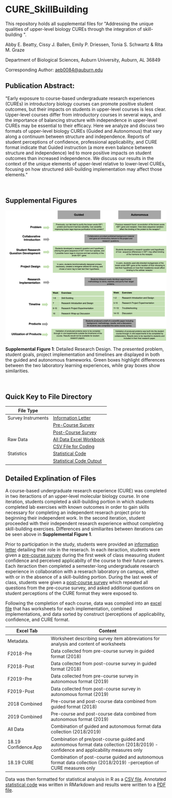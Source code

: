 # CURE_SkillBuilding
This repository holds all supplemental files for "Addressing the unique qualities of upper-level biology CUREs through the integration of skill-building ".

Abby E. Beatty, Cissy J. Ballen, Emily P. Driessen, Tonia S. Schwartz & Rita M. Graze

Department of Biological Sciences, Auburn University, Auburn, AL 36849

Corresponding Author: aeb0084@auburn.edu



## Publication Abstract: 
"Early exposure to course-based undergraduate research experiences (CUREs) in introductory biology courses can promote positive student outcomes, but their impacts on students in upper-level courses is less clear. Upper-level courses differ from introductory courses in several ways, and the importance of balancing structure with independence in upper-level CUREs may be essential to their efficacy. Here we analyze and discuss two formats of upper-level biology CUREs (Guided and Autonomous) that vary along a continuum between structure and independence. Reports of student perceptions of confidence, professional applicability, and CURE format indicate that Guided instruction (a more even balance between structure and independence) led to more positive impacts on student outcomes than increased independence. We discuss our results in the context of the unique elements of upper-level relative to lower-level CUREs, focusing on how structured skill-building implementation may affect those elements."

&nbsp;

## Supplemental Figures
<img src="SuppFig1.png" width="600">

**Supplemental Figure 1**: Detailed Research Design. The presented problem, student goals, project implementation and timelines are displayed in both the guided and autonomous frameworks.  Green boxes highlight differences between the two laboratory learning experiences, while gray boxes show similarities.

&nbsp;

## Quick Key to File Directory
File Type | &nbsp;
------------------------------------ | -----------------------------------------------------
Survey Instruments                   | [Information Letter](Information_Letter_2019.docx)
&nbsp;                               | [Pre-Course Survey](Pre_Survey_2019_edit.pdf)
&nbsp;                               | [Post-Course Survey](Post_Survey_2019_edit.pdf)
Raw Data                             | [All Data Excel Workbook](Final.Data.Set.xlsx)
&nbsp;                               | [CSV File for Coding](Models.csv)
Statistics                           | [Statistical Code](ICB_SkillBuilding_CURE.Rmd)
&nbsp;                               | [Statistical Code Output](ICB_SkillBuilding_CURE.pdf)

## Detailed Explination of Files

A course-based undergraduate research experience (CURE) was completed in two iteractions of an upper-level molecular biology course. In one iteration, students completed a skill-building portion in which students completed lab exercises with known outcomes in order to gain skills necessary for completing an independent reserach project prior to beginning their independent work. In the second iteration, student proceeded with their independent research experience without completing skill-building exercises. Differences and similiarites between iterations can be seen above in **Supplemental Figure 1**.

Prior to participation in the study, students were provided an [information letter](Information_Letter_2019.docx) detailing their role in the reserach. In each iteraction, students were given a [pre-course survey](Pre_Survey_2019_edit.pdf) during the first week of class measuring student confidence and perceived applicabilty of the course to their future careers. Each iteraction then completed a semester-long undergraduate research experience in collaboration with a reserach laboratory on campus, either with or in the absence of a skill-building portion. During the last week of class, students were given a [post-course survey](Post_Survey_2019_edit.pdf) which repeated all questions from the pre-course survey, and asked additional questions on student perceptions of the CURE format they were exposed to.

Following the completion of each course, data was compiled into an [excel file](Final.Data.Set.xlsx) that has worksheets for each implementation, combined implementations, and data sorted by construct (perceptions of applicability, confidence, and CURE format. 
  
Excel Tab| Content
--------------------------- | -----------------------------------------------------
Metadata.                | Worksheet describing survey item abbreviations for analysis and content of worksheets
F2018-Pre                | Data collected from pre-course survey in guided format (2018)
F2018-Post               | Data collected from post-course survey in guided format (2018)
F2019-Pre                | Data collected from pre-course survey in autonomous format (2019)
F2019-Post               | Data collected from post-course survey in autonomous format (2019)
2018 Combined            | Pre-course and post-course data combined from guided format (2018)
2019 Combined            | Pre-course and post-course data combined from autonomous format (2019)
All Data                 | Combination of guided and autonomous format data collection (2018/2019)
18.19 Confidence.App     | Combination of pre/post-course guided and autonomous format data collection (2018/2019) -confidence and applicability measures only
18.19 CURE               | Combination of post-course guided and autonomous format data collection (2018/2019) -perception of CURE measures only


Data was then formatted for statistical analysis in R as a [CSV file](Models.csv). Annotated [statistical code](ICB_SkillBuilding_CURE.Rmd) was written in RMarkdown and results were written to a [PDF file](ICB_SkillBuilding_CURE.pdf).

